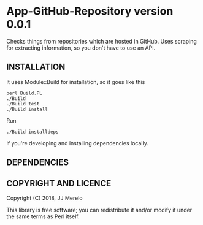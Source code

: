 # App-GitHub-Repository version 0.0.1


Checks things from repositories which are hosted in GitHub. Uses scraping for extracting information, so you don't have to use an API.


## INSTALLATION

It uses Module::Build for installation, so it goes like this

	perl Build.PL
	./Build
	./Build test
	./Build install

Run

```shell
./Build installdeps
```

If you're developing and installing dependencies locally.

## DEPENDENCIES




## COPYRIGHT AND LICENCE

Copyright (C) 2018, JJ Merelo

This library is free software; you can redistribute it and/or modify
it under the same terms as Perl itself.
